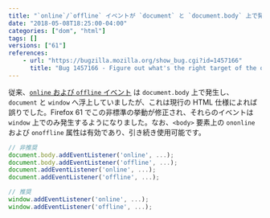 ```yaml
---
title: "`online`/`offline` イベントが `document` と `document.body` 上で発生しなくなりました"
date: "2018-05-08T18:25:00-04:00"
categories: ["dom", "html"]
tags: []
versions: ["61"]
references:
    - url: "https://bugzilla.mozilla.org/show_bug.cgi?id=1457166"
      title: "Bug 1457166 - Figure out what's the right target of the online / offline events."
---
```

従来、[`online` および `offline` イベント](https://developer.mozilla.org/docs/Web/API/NavigatorOnLine/Online_and_offline_events) は `document.body` 上で発生し、`document` と `window` へ浮上していましたが、これは現行の HTML 仕様によれば誤りでした。Firefox 61 でこの非標準の挙動が修正され、それらのイベントは `window` 上でのみ発生するようになりました。なお、`<body>` 要素上の `ononline` および `onoffline` 属性は有効であり、引き続き使用可能です。

```js
// 非推奨
document.body.addEventListener('online', ...);
document.body.addEventListener('offline', ...);
document.addEventListener('online', ...);
document.addEventListener('offline', ...);

// 推奨
window.addEventListener('online', ...);
window.addEventListener('offline', ...);
```
